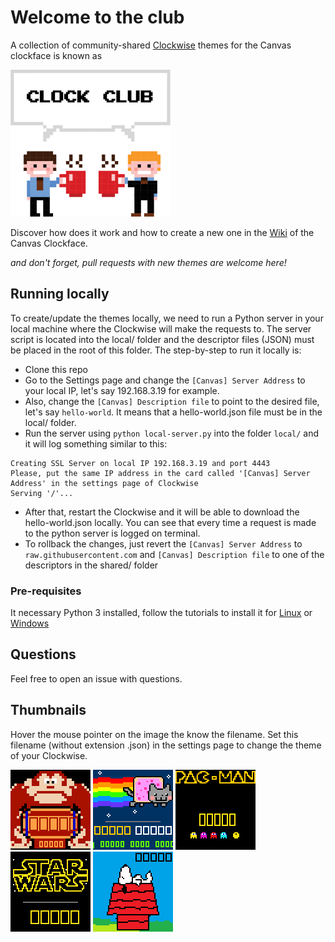 # Welcome to the club

A collection of community-shared [Clockwise](https://github.com/jnthas/clockwise) themes for the Canvas clockface is known as

![Clock Club](clockclub.png)

Discover how does it work and how to create a new one in the [Wiki](https://github.com/jnthas/clockwise/wiki/Canvas-Clockface) of the Canvas Clockface.

_and don't forget, pull requests with new themes are welcome here!_


## Running locally
To create/update the themes locally, we need to run a Python server in your local machine where the Clockwise will make the requests to. The server script is located into the local/ folder and the descriptor files (JSON) must be placed in the root of this folder. The step-by-step to run it locally is:
- Clone this repo
- Go to the Settings page and change the `[Canvas] Server Address` to your local IP, let's say 192.168.3.19 for example.
- Also, change the `[Canvas] Description file` to point to the desired file, let's say `hello-world`. It means that a hello-world.json file must be in the local/ folder.
- Run the server using `python local-server.py` into the folder `local/` and it will log something similar to this:
```
Creating SSL Server on local IP 192.168.3.19 and port 4443 
Please, put the same IP address in the card called '[Canvas] Server Address' in the settings page of Clockwise
Serving '/'...
```
- After that, restart the Clockwise and it will be able to download the hello-world.json locally. You can see that every time a request is made to the python server is logged on terminal.
- To rollback the changes, just revert the `[Canvas] Server Address` to `raw.githubusercontent.com` and `[Canvas] Description file` to one of the descriptors in the shared/ folder

### Pre-requisites
It necessary Python 3 installed, follow the tutorials to install it for [Linux](https://python-guide-pt-br.readthedocs.io/pt_BR/latest/starting/install3/linux.html) or [Windows](https://python-guide-pt-br.readthedocs.io/pt_BR/latest/starting/install3/win.html)

## Questions

Feel free to open an issue with questions.


## Thumbnails

Hover the mouse pointer on the image the know the filename. Set this filename (without extension .json) in the settings page to change the theme of your Clockwise.

![donkey-kong.png](thumbnails/donkey-kong.png "donkey-kong.json")
![nyan-cat.png](thumbnails/nyan-cat.png "nyan-cat.json") 
![pac-man.png](thumbnails/pac-man.png "pac-man.json") 
![star-wars.png](thumbnails/star-wars.png "star-wars.json")
![snoopy3.png](thumbnails/snoopy3.png "snoopy3.json")
